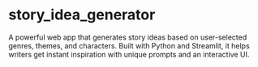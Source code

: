 # story_idea_generator
A powerful web app that generates story ideas based on user-selected genres, themes, and characters. Built with Python and Streamlit, it helps writers get instant inspiration with unique prompts and an interactive UI.
